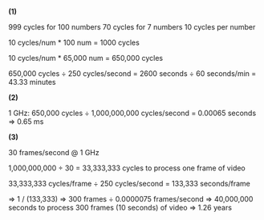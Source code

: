**(1)**

999 cycles for 100 numbers
70 cycles for 7 numbers
10 cycles per number

10 cycles/num \* 100 num = 1000 cycles

10 cycles/num \* 65,000 num = 650,000 cycles

650,000 cycles ÷ 250 cycles/second = 2600 seconds ÷ 60 seconds/min = 43.33 minutes

**(2)**

1 GHz: 650,000 cycles ÷ 1,000,000,000 cycles/second = 0.00065 seconds => 0.65 ms

**(3)**

30 frames/second @ 1 GHz

1,000,000,000 ÷ 30 = 33,333,333 cycles to process one frame of video

33,333,333 cycles/frame ÷ 250 cycles/second = 133,333 seconds/frame

=> 1 / (133,333)
=> 300 frames ÷ 0.0000075 frames/second
=> 40,000,000 seconds to process 300 frames (10 seconds) of video => 1.26 years
